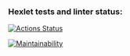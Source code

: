### Hexlet tests and linter status:
[![Actions Status](https://github.com/DieWerkself/frontend-project-46/workflows/hexlet-check/badge.svg)](https://github.com/DieWerkself/frontend-project-46/actions)

[![Maintainability](https://api.codeclimate.com/v1/badges/f57ddea7b88719105c23/maintainability)](https://codeclimate.com/github/DieWerkself/frontend-project-46/maintainability)
